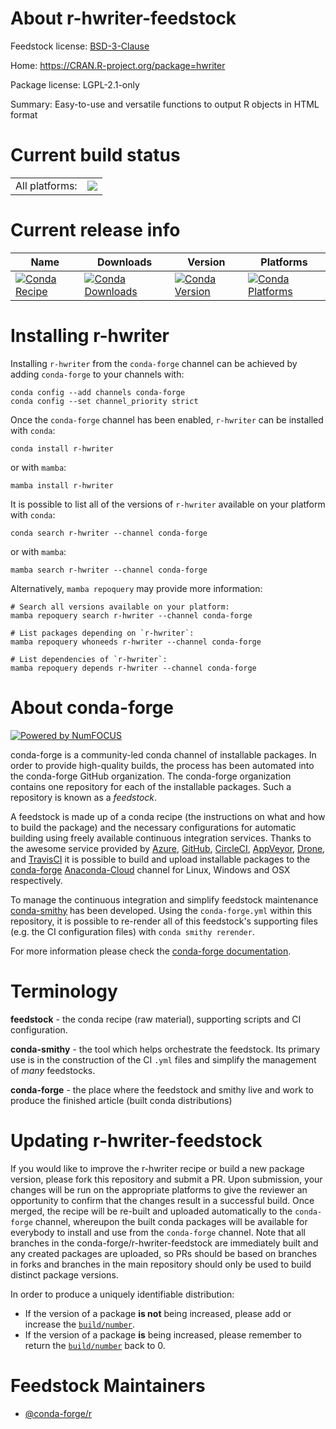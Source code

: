 About r-hwriter-feedstock
=========================

Feedstock license: [BSD-3-Clause](https://github.com/conda-forge/r-hwriter-feedstock/blob/main/LICENSE.txt)

Home: https://CRAN.R-project.org/package=hwriter

Package license: LGPL-2.1-only

Summary: Easy-to-use and versatile functions to output R objects in HTML format

Current build status
====================


<table><tr><td>All platforms:</td>
    <td>
      <a href="https://dev.azure.com/conda-forge/feedstock-builds/_build/latest?definitionId=3421&branchName=main">
        <img src="https://dev.azure.com/conda-forge/feedstock-builds/_apis/build/status/r-hwriter-feedstock?branchName=main">
      </a>
    </td>
  </tr>
</table>

Current release info
====================

| Name | Downloads | Version | Platforms |
| --- | --- | --- | --- |
| [![Conda Recipe](https://img.shields.io/badge/recipe-r--hwriter-green.svg)](https://anaconda.org/conda-forge/r-hwriter) | [![Conda Downloads](https://img.shields.io/conda/dn/conda-forge/r-hwriter.svg)](https://anaconda.org/conda-forge/r-hwriter) | [![Conda Version](https://img.shields.io/conda/vn/conda-forge/r-hwriter.svg)](https://anaconda.org/conda-forge/r-hwriter) | [![Conda Platforms](https://img.shields.io/conda/pn/conda-forge/r-hwriter.svg)](https://anaconda.org/conda-forge/r-hwriter) |

Installing r-hwriter
====================

Installing `r-hwriter` from the `conda-forge` channel can be achieved by adding `conda-forge` to your channels with:

```
conda config --add channels conda-forge
conda config --set channel_priority strict
```

Once the `conda-forge` channel has been enabled, `r-hwriter` can be installed with `conda`:

```
conda install r-hwriter
```

or with `mamba`:

```
mamba install r-hwriter
```

It is possible to list all of the versions of `r-hwriter` available on your platform with `conda`:

```
conda search r-hwriter --channel conda-forge
```

or with `mamba`:

```
mamba search r-hwriter --channel conda-forge
```

Alternatively, `mamba repoquery` may provide more information:

```
# Search all versions available on your platform:
mamba repoquery search r-hwriter --channel conda-forge

# List packages depending on `r-hwriter`:
mamba repoquery whoneeds r-hwriter --channel conda-forge

# List dependencies of `r-hwriter`:
mamba repoquery depends r-hwriter --channel conda-forge
```


About conda-forge
=================

[![Powered by
NumFOCUS](https://img.shields.io/badge/powered%20by-NumFOCUS-orange.svg?style=flat&colorA=E1523D&colorB=007D8A)](https://numfocus.org)

conda-forge is a community-led conda channel of installable packages.
In order to provide high-quality builds, the process has been automated into the
conda-forge GitHub organization. The conda-forge organization contains one repository
for each of the installable packages. Such a repository is known as a *feedstock*.

A feedstock is made up of a conda recipe (the instructions on what and how to build
the package) and the necessary configurations for automatic building using freely
available continuous integration services. Thanks to the awesome service provided by
[Azure](https://azure.microsoft.com/en-us/services/devops/), [GitHub](https://github.com/),
[CircleCI](https://circleci.com/), [AppVeyor](https://www.appveyor.com/),
[Drone](https://cloud.drone.io/welcome), and [TravisCI](https://travis-ci.com/)
it is possible to build and upload installable packages to the
[conda-forge](https://anaconda.org/conda-forge) [Anaconda-Cloud](https://anaconda.org/)
channel for Linux, Windows and OSX respectively.

To manage the continuous integration and simplify feedstock maintenance
[conda-smithy](https://github.com/conda-forge/conda-smithy) has been developed.
Using the ``conda-forge.yml`` within this repository, it is possible to re-render all of
this feedstock's supporting files (e.g. the CI configuration files) with ``conda smithy rerender``.

For more information please check the [conda-forge documentation](https://conda-forge.org/docs/).

Terminology
===========

**feedstock** - the conda recipe (raw material), supporting scripts and CI configuration.

**conda-smithy** - the tool which helps orchestrate the feedstock.
                   Its primary use is in the construction of the CI ``.yml`` files
                   and simplify the management of *many* feedstocks.

**conda-forge** - the place where the feedstock and smithy live and work to
                  produce the finished article (built conda distributions)


Updating r-hwriter-feedstock
============================

If you would like to improve the r-hwriter recipe or build a new
package version, please fork this repository and submit a PR. Upon submission,
your changes will be run on the appropriate platforms to give the reviewer an
opportunity to confirm that the changes result in a successful build. Once
merged, the recipe will be re-built and uploaded automatically to the
`conda-forge` channel, whereupon the built conda packages will be available for
everybody to install and use from the `conda-forge` channel.
Note that all branches in the conda-forge/r-hwriter-feedstock are
immediately built and any created packages are uploaded, so PRs should be based
on branches in forks and branches in the main repository should only be used to
build distinct package versions.

In order to produce a uniquely identifiable distribution:
 * If the version of a package **is not** being increased, please add or increase
   the [``build/number``](https://docs.conda.io/projects/conda-build/en/latest/resources/define-metadata.html#build-number-and-string).
 * If the version of a package **is** being increased, please remember to return
   the [``build/number``](https://docs.conda.io/projects/conda-build/en/latest/resources/define-metadata.html#build-number-and-string)
   back to 0.

Feedstock Maintainers
=====================

* [@conda-forge/r](https://github.com/conda-forge/r/)

